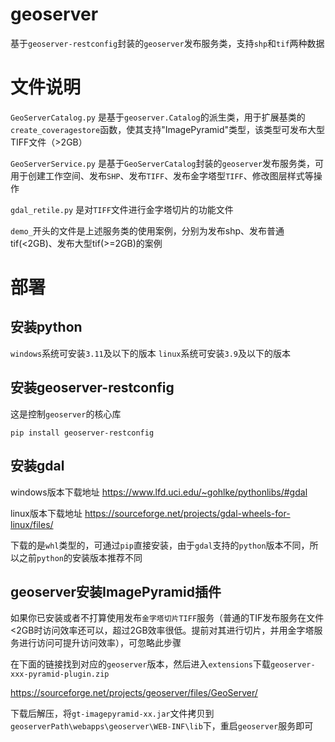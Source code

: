 # geoserver
基于```geoserver-restconfig```封装的```geoserver```发布服务类，支持```shp```和```tif```两种数据

# 文件说明

```GeoServerCatalog.py``` 是基于```geoserver.Catalog```的派生类，用于扩展基类的```create_coveragestore```函数，使其支持"ImagePyramid"类型，该类型可发布大型TIFF文件（>2GB）

```GeoServerService.py``` 是基于```GeoServerCatalog```封装的```geoserver```发布服务类，可用于创建工作空间、发布```SHP```、发布```TIFF```、发布金字塔型```TIFF```、修改图层样式等操作

```gdal_retile.py```      是对```TIFF```文件进行金字塔切片的功能文件

```demo_```开头的文件是上述服务类的使用案例，分别为发布shp、发布普通tif(<2GB)、发布大型tif(>=2GB)的案例
# 部署

## 安装python
```windows```系统可安装```3.11```及以下的版本
```linux```系统可安装```3.9```及以下的版本

## 安装geoserver-restconfig

这是控制```geoserver```的核心库

```pip install geoserver-restconfig```

## 安装gdal

windows版本下载地址
https://www.lfd.uci.edu/~gohlke/pythonlibs/#gdal

linux版本下载地址
https://sourceforge.net/projects/gdal-wheels-for-linux/files/

下载的是```whl```类型的，可通过```pip```直接安装，由于```gdal```支持的```python```版本不同，所以之前```python```的安装版本推荐不同

## geoserver安装ImagePyramid插件
如果你已安装或者不打算使用发布```金字塔切片TIFF```服务（普通的TIF发布服务在文件<2GB时访问效率还可以，超过2GB效率很低。提前对其进行切片，并用金字塔服务进行访问可提升访问效率），可忽略此步骤

在下面的链接找到对应的```geoserver```版本，然后进入```extensions```下载```geoserver-xxx-pyramid-plugin.zip```

https://sourceforge.net/projects/geoserver/files/GeoServer/

下载后解压，将```gt-imagepyramid-xx.jar```文件拷贝到```geoserverPath\webapps\geoserver\WEB-INF\lib```下，重启```geoserver```服务即可
